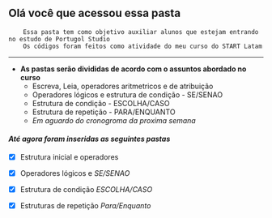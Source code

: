 ## Olá  você que acessou essa pasta
        Essa pasta tem como objetivo auxiliar alunos que estejam entrando no estudo de Portugol Studio
        Os códigos foram feitos como atividade do meu curso do START Latam
***
 
 * **As pastas serão divididas de acordo com o assuntos abordado no curso**
    * Escreva, Leia, operadores aritmetricos e de atribuição
    * Operadores lógicos e estrutura de condição - SE/SENAO
    * Estrutura de condição - ESCOLHA/CASO
    * Estrutura de repetição - PARA/ENQUANTO
    * _Em aguardo do cronogroma da proxima semana_
    
#### **_Até agora foram inseridas as seguintes pastas_**
- [x] Estrutura inicial e operadores
- [x] Operadores lógicos e _SE/SENAO_
- [x] Estrutura de condição _ESCOLHA/CASO_
- [x] Estruturas de repetição _Para/Enquanto_


